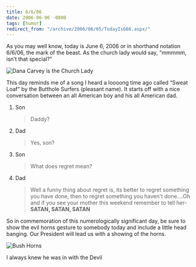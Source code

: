 ```yaml
---
title: 6/6/06
date: 2006-06-06 -0800
tags: [humor]
redirect_from: "/archive/2006/06/05/TodayIs666.aspx/"
---
```


As you may well know, today is June 6, 2006 or in shorthand notation
6/6/06, the mark of the beast. As the church lady would say, “mmmmm,
isn’t that special?”

![Dana Carvey is the Church
Lady](https://haacked.com/images/ChurchLady.jpg)

This day reminds me of a song I heard a loooong time ago called “Sweat
Loaf” by the Butthole Surfers (pleasant name). It starts off with a nice
conversation between an all American boy and his all American dad.

1.  Son

    > Daddy?

2.  Dad

    > Yes, son?

3.  Son

    > What does regret mean?

4.  Dad

    > Well a funny thing about regret is, its better to regret something
    > you have done, then to regret something you haven't done....Oh and
    > if you see your mother this weekend remember to tell her- **SATAN,
    > SATAN, SATAN**

So in commemoration of this numerologically significant day, be sure to
show the evil horns gesture to somebody today and include a little head
banging. Our President will lead us with a showing of the horns.

![Bush Horns](https://haacked.com/images/Bush-horns.jpg)

I always knew he was in with the Devil

